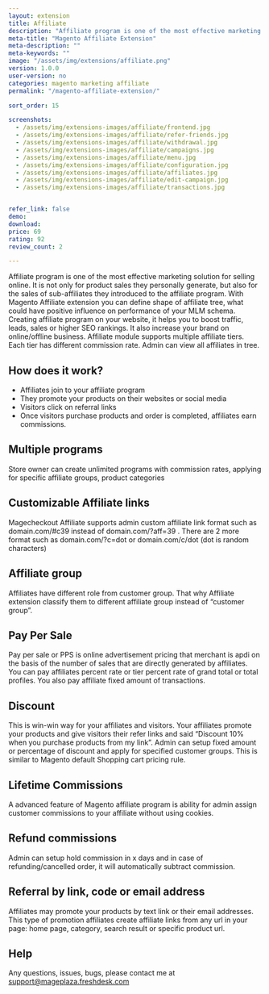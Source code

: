 ```yaml
---
layout: extension
title: Affiliate
description: "Affiliate program is one of the most effective marketing solution for selling online. Creating affiliate program on your website, it helps you to boost traffic, leads, sales or higher SEO rankings"
meta-title: "Magento Affiliate Extension"
meta-description: ""
meta-keywords: ""
image: "/assets/img/extensions/affiliate.png"
version: 1.0.0
user-version: no
categories: magento marketing affiliate
permalink: "/magento-affiliate-extension/"

sort_order: 15

screenshots:
  - /assets/img/extensions-images/affiliate/frontend.jpg
  - /assets/img/extensions-images/affiliate/refer-friends.jpg
  - /assets/img/extensions-images/affiliate/withdrawal.jpg
  - /assets/img/extensions-images/affiliate/campaigns.jpg
  - /assets/img/extensions-images/affiliate/menu.jpg
  - /assets/img/extensions-images/affiliate/configuration.jpg
  - /assets/img/extensions-images/affiliate/affiliates.jpg
  - /assets/img/extensions-images/affiliate/edit-campaign.jpg
  - /assets/img/extensions-images/affiliate/transactions.jpg


refer_link: false
demo: 
download: 
price: 69
rating: 92
review_count: 2

---
```


Affiliate program is one of the most effective marketing solution for selling online. It is not only for product sales they personally generate, but also for the sales of sub-affiliates they introduced to the affiliate program. With Magento Affiliate extension you can define shape of affiliate tree, what could have positive influence on performance of your MLM schema.
Creating affiliate program on your website, it helps you to boost traffic, leads, sales or higher SEO rankings. It also increase your brand on online/offline business.
Affiliate module supports multiple affiliate tiers. Each tier has different commission rate. Admin can view all affiliates in tree.


How does it work?
------------------
<ul>
	<li>Affiliates join to your affiliate program</li>
	<li>They promote your products on their websites or social media</li>
	<li>Visitors click on referral links</li>
	<li>Once visitors purchase products and order is completed, affiliates earn commissions.</li>
</ul>



Multiple programs
-----------------

Store owner can create unlimited programs with commission rates, applying for specific affiliate groups, product categories


Customizable Affiliate links
-----------------------------

Magecheckout Affiliate supports admin custom affiliate link format such as domain.com/#c39 instead of domain.com/?aff=39 . There are 2 more format such as domain.com/?c=dot or domain.com/c/dot (dot is random characters)

Affiliate group
--------------------
Affiliates have different role from customer group. That why Affiliate extension classify them to different affiliate group instead of “customer group”. 

Pay Per Sale
----------------
Pay per sale or PPS is online advertisement pricing that merchant is apdi on the basis of the number of sales that are directly generated by affiliates. You can pay affiliates percent rate or tier percent rate of grand total or total profiles. You also pay affiliate fixed amount of transactions.

Discount
----------

This is win-win way for your affiliates and visitors. Your affiliates promote your products and give visitors their refer links and said “Discount 10% when you purchase products from my link”.
Admin can setup fixed amount or percentage of discount and apply for specified customer groups. This is similar to Magento default Shopping cart pricing rule.

Lifetime Commissions
--------------------

A advanced feature of Magento affiliate program is ability for admin assign customer commissions to your affiliate without using cookies.

Refund commissions
--------------------

Admin can setup hold commission in x days and in case of refunding/cancelled order, it will automatically subtract commission.

Referral by link, code or email address
---------------------------------------------

Affiliates may promote your products by text link or their email addresses. This type of promotion affiliates create affiliate links from any url in your page: home page, category, search result or specific product url.


Help
----------
Any questions, issues, bugs, please contact me at support@mageplaza.freshdesk.com